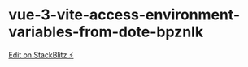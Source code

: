 # vue-3-vite-access-environment-variables-from-dote-bpznlk

[Edit on StackBlitz ⚡️](https://stackblitz.com/edit/vue-3-vite-access-environment-variables-from-dote-bpznlk)